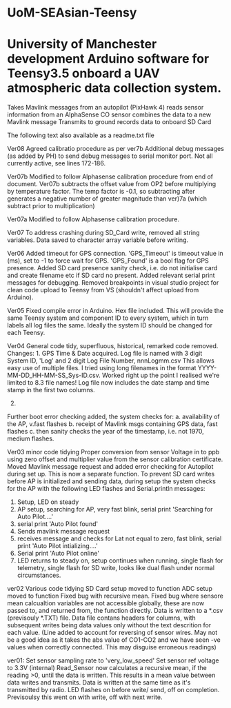 # UoM-SEAsian-Teensy
# University of Manchester development Arduino software for Teensy3.5 onboard a UAV atmospheric data collection system.
Takes Mavlink messages from an autopilot (PixHawk 4)
reads sensor information from an AlphaSense CO sensor
combines the data to a new Mavlink message
Transmits to ground
records data to onboard SD Card

The following text also available as a readme.txt file

Ver08
Agreed calibratio procedure as per ver7b
Additional debug messages (as added by PH) to send debug messages to serial monitor port. Not all currently active, see lines 172-186. 

Ver07b
Modified to follow Alphasense calibration procedure from end of document. Ver07b subtracts the offset value from OP2 before multiplying by temperature factor. The temp factor is -0.1, so subtracting after generates a negative number of greater magnitude than ver)7a (which subtract prior to multiplication)

Ver07a
Modified to follow Alphasense calibration procedure.

Ver07
To address crashing during SD_Card write, removed all string variables. Data saved to character array variable before writing.

Ver06
Added timeout for GPS connection.
'GPS_Timeout' is timeout value in (ms), set to -1 to force wait for GPS.
'GPS_Found' is a bool flag for GPS presence.
Added SD card presence sanity check, i.e. do not initialise card and create filename etc if SD card no present.
Added relevant serial print messages for debugging.
Removed breakpoints in visual studio project for clean code upload to Teensy from VS (shouldn't affect upload from Arduino).

Ver05
Fixed compile error in Arduino.
Hex file included. This will provide the same Teensy system and component ID to every system, which in turn labels all log files the same. Ideally the system ID should be changed for each Teensy.

Ver04
General code tidy, superfluous, historical, remarked code removed.
Changes:
1.
GPS Time & Date acquired.
Log file is named with 3 digit System ID, 'Log' and 2 digit Log File Number, nnnLogmm.csv
This allows easy use of multiple files. I tried using long filenames in the format YYYY-MM-DD_HH-MM-SS_Sys-ID.csv. Worked right up the point I realised we're limited to 8.3 file names!
Log file now includes the date stamp and time stamp in the first two columns.

2.
Further boot error checking added, the system checks for:
a. availability of the AP, v.fast flashes
b. receipt of Mavlink msgs containing GPS data, fast flashes
c. then sanity checks the year of the timestamp, i.e. not 1970, medium flashes.

Ver03
minor code tidying
Proper conversion from sensor Voltage in to ppb using zero offset and multiplier value from the sensor calibration certificate.
Moved Mavlink message request and added error checking for Autopilot during set up. This is now a separate function. To prevent SD card writes before AP is initialized and sending data, during setup the system checks for the AP with the following LED flashes and Serial.println messages:
1. Setup, LED on steady
2. AP setup, searching for AP, very fast blink, serial print 'Searching for Auto Pilot....'
3. serial print 'Auto Pilot found'
3. Sends mavlink message request
4. receives message and checks for Lat not equal to zero, fast blink, serial print 'Auto Pilot intializing....'
5. Serial print 'Auto Pilot online'
6. LED returns to steady on, setup continues
when running, single flash for telemetry, single flash for SD write, looks like dual flash under normal circumstances.



ver02
Various code tidying
SD Card setup moved to function
ADC setup moved to function
Fixed bug with recursive mean.
Fixed bug where sensore mean calcualtion variables are not accessible globally, these are now passed to, and returned from, the function directly.
Data is written to a *.csv (previsouly *.TXT) file.
Data file contans headers for columns, with subsequent writes being data values only without the text descrition for each value.
(Line added to account for reversing of sensor wires. May not be a good idea as it takes the abs value of CO1-CO2 and we have seen -ve values when correctly connected. This may disguise erroneous readings)

ver01:
Set sensor sampling rate to 'very_low_speed'
Set sensor ref voltage to 3.3V (internal)
Read_Sensor now calculates a recursive mean, if the reading >0, until the data is written. This results in a mean value between data writes and transmits.
Data is written at the same time as it's transmitted by radio.
LED flashes on before write/ send, off on completion. Previsoulsy this went on with write, off with next write.
